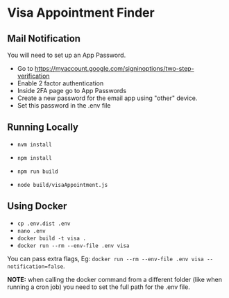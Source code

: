# Visa Appointment Finder

## Mail Notification

You will need to set up an App Password.

- Go to https://myaccount.google.com/signinoptions/two-step-verification
- Enable 2 factor authentication
- Inside 2FA page go to App Passwords
- Create a new password for the email app using "other" device.
- Set this password in the .env file

## Running Locally

- `nvm install`

- `npm install`
- `npm run build`
- `node build/visaAppointment.js`

## Using Docker

- `cp .env.dist .env`
- `nano .env`
- `docker build -t visa .`
- `docker run --rm --env-file .env visa`

You can pass extra flags, Eg: `docker run --rm --env-file .env visa --notification=false`.

**NOTE:** when calling the docker command from a different folder (like when running a cron job)
you need to set the full path for the .env file.
